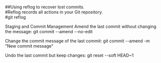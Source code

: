 ##Using reflog to recover lost commits. <br/>
#Reflog records all actions in your Git repository.<br/>
#git reflog<br/>

Staging and Commit Management
Amend the last commit without changing the message: git commit --amend --no-edit

Change the commit message of the last commit: git commit --amend -m "New commit message"

Undo the last commit but keep changes: git reset --soft HEAD~1
